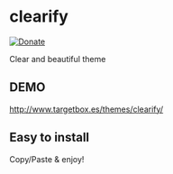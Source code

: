 # clearify

[![Donate](https://img.shields.io/badge/Donate-PayPal-green.svg)](https://paypal.me/tonidominguez)

Clear and beautiful theme

DEMO
--------------
http://www.targetbox.es/themes/clearify/

Easy to install
---------------
Copy/Paste & enjoy!
